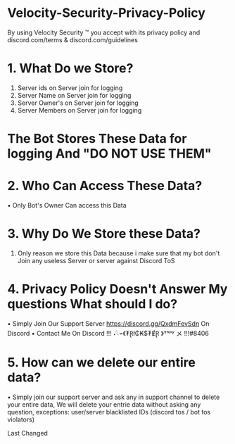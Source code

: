 # Velocity-Security-Privacy-Policy

By using Velocity Security ™ you accept with its privacy policy and discord.com/terms & discord.com/guidelines

# 1. What Do we Store?

1. Server ids on Server join for logging
2. Server Name on Server join for logging
3. Server Owner's on Server join for logging
4. Server Members on Server join for logging

# The Bot Stores These Data for logging And "DO NOT USE THEM"

# 2. Who Can Access These Data?

• Only Bot's Owner Can access this Data

# 3. Why Do We Store these Data?

1. Only reason we store this Data because i make sure that my bot don't Join any useless Server or server against Discord ToS

# 4. Privacy Policy Doesn't Answer My questions What should  I do?

• Simply Join Our Support Server https://discord.gg/QxdmFevSdn On Discord
• Contact Me On Discord !!! ˖𓆩⌁《₮Ɽł₵₭$₮ɆⱤ 》†ˢᵖʸ メ !!!#8406

# 5. How can we delete our entire data?

• Simply join our support server and ask any in support channel to delete your entire data, We will delete your entrie data without asking any question, exceptions: user/server blacklisted IDs (discord tos / bot tos violators)

Last Changed 
